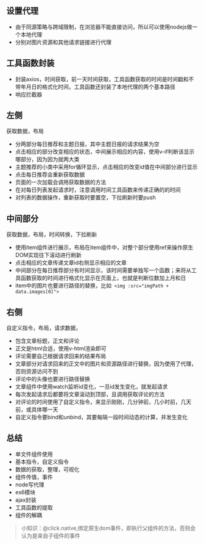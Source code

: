 ## 设置代理

+ 由于同源策略与跨域限制，在浏览器不能直接访问，所以可以使用nodejs做一个本地代理
+ 分别对图片资源和其他请求链接进行代理

## 工具函数封装

+ 封装axios，时间获取，前一天时间获取，工具函数获取的时间是时间戳和不带年月日的格式化时间，工具函数还封装了本地代理的两个基本路径
+ 响应拦截器

## 左侧

获取数据，布局

+ 分两部分每日推荐和主题日报，其中主题日报的请求结果为空
+ 点击相应的部分改变相应的状态，中间展示相应的内容，使用v-if判断该显示哪部分，因为因为就两大类
+ 主题推荐的小类中采用for循环显示，点击相应的改变id值在中间部分进行显示
+ 点击每日推荐会重新获取数据
+ 页面的一次加载会调用获取数据的方法
+ 在对每日列表发起请求时，注意调用时间工具函数来传递正确的的时间
+ 对列表的数据操作，重新获取时要置空，下拉刷新时要push

## 中间部分

获取数据，布局，时间转换，下拉刷新

+ 使用item组件进行展示，布局在item组件中，对整个部分使用ref来操作原生DOM实现往下滚动进行刷新
+ 点击相应的文章传递文章id右侧显示相应的文章
+ 中间部分在每日推荐部分有时间显示，该时间需要单独写一个函数；来将从工具函数获取的时间进行格式化显示在页面上，也就是判断位数加上月和日
+ item中的图片也要进行路径的替换，比如` <img :src="imgPath + data.images[0]">`

## 右侧

自定义指令，布局，请求数据，
+ 包含文章标题，正文和评论
+ 正文是html合适，使用v-html渲染即可
+ 评论需要自己根据请求回来的结果布局
+ 文章部分对请求回来的正文中的图片和资源路径进行替换，因为使用了代理，否则资源访问不到
+ 评论中的头像也要进行路径替换
+ 文章组件中使用watch监听id变化，一旦id发生变化，就发起请求
+ 每次发起请求后都要将文章滚动到顶部，且调用获取评论的方法
+ 对评论的时间使用了自定义指令，来显示刚刚，几分钟前，几小时前，几天前，或具体哪一天
+ 自定义指令要bind和unbind，其要每隔一段时间动态的计算，并发生变化

## 总结

+ 单文件组件使用
+ 基本指令，自定义指令
+ 数据的获取，整理，可视化
+ 组件传值，事件
+ node写代理
+ es6模块
+ ajax封装
+ 工具函数的提取
+ 组件的解耦

>小知识：@click.native,绑定原生dom事件，即执行父组件的方法，否则会认为是来自子组件的事件